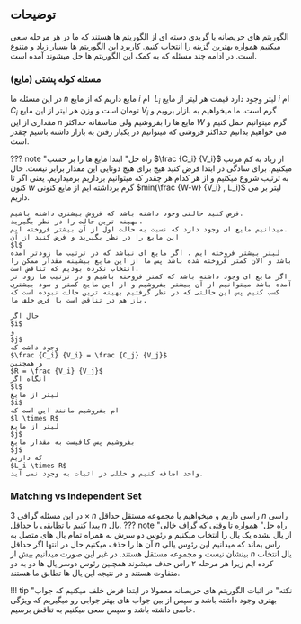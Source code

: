 ## توضیحات
الگوریتم های حریصانه یا گریدی دسته ای از الگوریتم ها هستند که ما در هر مرحله سعی میکنیم همواره بهترین گزینه را انتخاب کنیم. کاربرد این الگوریتم ها بسیار زیاد و متنوع است. در ادامه چند مسئله که به کمک این الگوریتم ها حل میشوند آمده است.
### مسئله کوله پشتی (مایع)
در این مسئله ما 
$n$
مایع داریم که از مایع 
$i$
ام ‍
$L_i$
لیتر وجود دارد قیمت هر لیتر از مایع 
$i$
ام 
$C_i$
تومان است  و وزن هر لیتر از این مایع
$V_i$
گرم است. ما میخواهیم به بازار برویم و مقداری از این 
$n$ 
مایع ها را بفروشیم ولی متاسفانه حداکثر
$W$
گرم میتوانیم حمل کنیم و می خواهیم بدانیم حداکثر فروشی که میتوانیم در یکبار رفتن به بازار داشته باشیم چقدر است.

??? note "راه حل"
    ابتدا مایع ها را بر حسب
    $\frac {C_i} {V_i}$
    از زیاد به کم مرتب میکنیم. برای سادگی در ابتدا فرض کنید هیچ برای هیچ دوتایی این مقدار برابر نیست.
    حال به ترتیب شروع میکنیم و از هر کدام هر چقدر که میتوانیم برداریم برمیداریم.
    یعنی اگر تا کنون 
    $w$
    گرم برداشته ایم از مایع کنونی 
    $min(\frac {W-w} {V_i}  , L_i)$
    لیتر بر می داریم.

    فرض کنید حالتی وجود داشته باشد که فروش بیشتری داشته باشیم.
    بهینه ترین حالت را در نظر بگیرید.
    میدانیم مایع ای وجود دارد که نسبت به حالت اول از آن بیشتر فروخته ایم.
    این مایع را در نظر بگیرید و فرض کنید از آن 
    $l$
    لیتر بیشتر فروخته ایم . اگر مایع ای نباشد که در ترتیب ما زودتر آمده باشد و الان کمتر فروخته شده باشد پس ما از این مایع بیشینه مقدار ممکن را انتخاب نکرده بودیم که تناقض است.
    اگر مایع ای وجود داشته باشد که کمتر فروخته باشیم و در ترتیب ما زود تر آمده باشد میتوانیم از آن بیشتر بفروشیم و از این مایع کمتر و سود بیشتری کسب کنیم پس این حالتی که در نظر گرفتیم بهینه ترین حالت نبوده است که باز هم در تناقض است با فرض خلف ما.

    حال اگر 
    $i$
    و
    $j$
    وجود داشت که 
    $\frac {C_i} {V_i} = \frac {C_j} {V_j}$
    و همچنین
    $R = \frac {V_i} {V_j}$
    آنگاه اگر 
    $l$
    لیتر از مایع 
    $i$
    ام بفروشیم مانند این است که 
    $l \times R$
    لیتر از مایع
    $j$
    بفروشیم پس کافیست به مقدار مایع 
    $j$
    که داریم 
    $L_i \times R$
    واحد اضافه کنیم و خللی در اثبات به وجود نمی آید.
### Matching vs Independent Set
در این مسئله گرافی 
$3 \times n$
راسی داریم و میخواهیم یا مجموعه مستقل  حداقل
$n$
راسی پیدا کنیم یا تطابقی با حداقل 
$n$
یال.
??? note "راه حل" 
    همواره تا وقتی که گراف خالی از یال نشده یک یال را انتخاب میکنیم و رئوس دو سرش به همراه تمام یال های متصل به آن ها را حذف میکنیم حال در انتها اگر حداقل
    $n$
    راس بماند که میدانیم این رئوس یالی بینشان نیست و مجموعه مستقل هستند.
    در غیر این صورت میدانیم بیش از
    $n$
    یال انتخاب کرده ایم زیرا هر مرحله ۲ راس حذف میشوند همچنین رئوس دوسر یال ها دو به دو متفاوت هستند و در نتیجه این یال ها تطابق ما هستند.

!!! tip "نکته"
    در اثبات الگوریتم های حریصانه معمولا در ابتدا فرض خلف میکنیم که جواب بهتری وجود داشته باشد و سپس از بین جواب های بهتر جوابی رو میگیریم 
    که ویژگی خاصی داشته باشد و سپس سعی میکنیم به تناقض برسیم.

